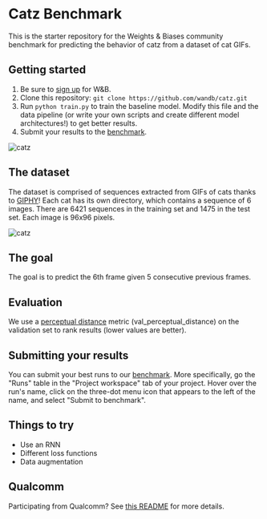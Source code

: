 # Catz Benchmark

This is the starter repository for the Weights & Biases community benchmark for predicting the behavior of catz from a dataset of cat GIFs.

## Getting started

1. Be sure to [sign up](https://app.wandb.ai/login?signup=true) for W&B.
2. Clone this repository: `git clone https://github.com/wandb/catz.git`
3. Run `python train.py` to train the baseline model. Modify this file and the data pipeline (or write your own scripts and create different model architectures!) to get better results.
4. Submit your results to the [benchmark](https://app.wandb.ai/wandb/catz/benchmark).

![catz](https://www.americanhumane.org/app/uploads/2016/08/animals-cats-cute-45170-min-1024x569.jpg)

## The dataset

The dataset is comprised of sequences extracted from GIFs of cats thanks to [GIPHY](https://giphy.com)! Each cat has its own directory, which contains a sequence of 6 images. There are 6421 sequences in the training set and 1475 in the test set. Each image is 96x96 pixels.

![catz](https://storage.googleapis.com/wandb/catz.jpg)

## The goal

The goal is to predict the 6th frame given 5 consecutive previous frames.

## Evaluation

We use a [perceptual distance](https://www.compuphase.com/cmetric.htm) metric (val_perceptual_distance) on the validation set to rank results (lower values are better).

## Submitting your results

You can submit your best runs to our [benchmark](https://app.wandb.ai/wandb/catz/benchmark). More specifically, go the "Runs" table in the "Project workspace" tab of your project.
Hover over the run's name, click on the three-dot menu icon that appears to the left of the name, and select "Submit to benchmark".

## Things to try

- Use an RNN
- Different loss functions
- Data augmentation

## Qualcomm

Participating from Qualcomm? See [this README](QUALCOMM.md) for more details.
